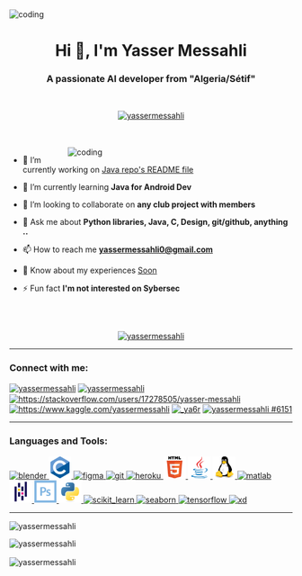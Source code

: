 <img align="center" alt="coding" width="1000" height="150" src="https://cdn.dribbble.com/users/44708/screenshots/2694410/code.gif">

<h1 align="center">Hi 👋, I'm Yasser Messahli</h1>
<h3 align="center">A passionate AI developer from "Algeria/Sétif"</h3>
<br>

<p align="center"> <a href="https://twitter.com/yassermessahli" target="blank"><img src="https://img.shields.io/twitter/follow/yassermessahli?logo=twitter&style=for-the-badge" alt="yassermessahli" /></a> </p>
<br>
<br>

<img align="right" alt="coding" width="400" src="https://i.pinimg.com/originals/e4/26/70/e426702edf874b181aced1e2fa5c6cde.gif">


- 🔭 I’m currently working on [Java repo's README file](https://github.com/yassermessahli/Comming-soon-Java-PL-)

- 🌱 I’m currently learning **Java for Android Dev**

- 👯 I’m looking to collaborate on **any club project with members**

- 💬 Ask me about **Python libraries, Java, C, Design, git/github, anything ..**

- 📫 How to reach me **yassermessahli0@gmail.com**

- 📄 Know about my experiences [Soon](Soon)

- ⚡ Fun fact **I'm not interested on Sybersec**

<br>
<br>


<p align="center"> <a href="https://github.com/ryo-ma/github-profile-trophy"><img src="https://github-profile-trophy.vercel.app/?username=yassermessahli" alt="yassermessahli" /></a> </p>

<hr>
<h3 align="left">Connect with me:</h3>
<p align="left">
<a href="https://twitter.com/yassermessahli" target="blank"><img align="center" src="https://raw.githubusercontent.com/rahuldkjain/github-profile-readme-generator/master/src/images/icons/Social/twitter.svg" alt="yassermessahli" height="30" width="40" /></a>
<a href="https://linkedin.com/in/yassermessahli" target="blank"><img align="center" src="https://raw.githubusercontent.com/rahuldkjain/github-profile-readme-generator/master/src/images/icons/Social/linked-in-alt.svg" alt="yassermessahli" height="30" width="40" /></a>
<a href="https://stackoverflow.com/users/https://stackoverflow.com/users/17278505/yasser-messahli" target="blank"><img align="center" src="https://raw.githubusercontent.com/rahuldkjain/github-profile-readme-generator/master/src/images/icons/Social/stack-overflow.svg" alt="https://stackoverflow.com/users/17278505/yasser-messahli" height="30" width="40" /></a>
<a href="https://kaggle.com/https://www.kaggle.com/yassermessahli" target="blank"><img align="center" src="https://raw.githubusercontent.com/rahuldkjain/github-profile-readme-generator/master/src/images/icons/Social/kaggle.svg" alt="https://www.kaggle.com/yassermessahli" height="30" width="40" /></a>
<a href="https://instagram.com/_ya6r" target="blank"><img align="center" src="https://raw.githubusercontent.com/rahuldkjain/github-profile-readme-generator/master/src/images/icons/Social/instagram.svg" alt="_ya6r" height="30" width="40" /></a>
<a href="https://discord.gg/yassermessahli #6151" target="blank"><img align="center" src="https://raw.githubusercontent.com/rahuldkjain/github-profile-readme-generator/master/src/images/icons/Social/discord.svg" alt="yassermessahli #6151" height="30" width="40" /></a>
</p>
<hr>

<h3 align="left">Languages and Tools:</h3>
<p align="left"> <a href="https://www.blender.org/" target="_blank" rel="noreferrer"> <img src="https://download.blender.org/branding/community/blender_community_badge_white.svg" alt="blender" width="40" height="40"/> </a> <a href="https://www.cprogramming.com/" target="_blank" rel="noreferrer"> <img src="https://raw.githubusercontent.com/devicons/devicon/master/icons/c/c-original.svg" alt="c" width="40" height="40"/> </a> <a href="https://www.figma.com/" target="_blank" rel="noreferrer"> <img src="https://www.vectorlogo.zone/logos/figma/figma-icon.svg" alt="figma" width="40" height="40"/> </a> <a href="https://git-scm.com/" target="_blank" rel="noreferrer"> <img src="https://www.vectorlogo.zone/logos/git-scm/git-scm-icon.svg" alt="git" width="40" height="40"/> </a> <a href="https://heroku.com" target="_blank" rel="noreferrer"> <img src="https://www.vectorlogo.zone/logos/heroku/heroku-icon.svg" alt="heroku" width="40" height="40"/> </a> <a href="https://www.w3.org/html/" target="_blank" rel="noreferrer"> <img src="https://raw.githubusercontent.com/devicons/devicon/master/icons/html5/html5-original-wordmark.svg" alt="html5" width="40" height="40"/> </a> <a href="https://www.java.com" target="_blank" rel="noreferrer"> <img src="https://raw.githubusercontent.com/devicons/devicon/master/icons/java/java-original.svg" alt="java" width="40" height="40"/> </a> <a href="https://www.linux.org/" target="_blank" rel="noreferrer"> <img src="https://raw.githubusercontent.com/devicons/devicon/master/icons/linux/linux-original.svg" alt="linux" width="40" height="40"/> </a> <a href="https://www.mathworks.com/" target="_blank" rel="noreferrer"> <img src="https://upload.wikimedia.org/wikipedia/commons/2/21/Matlab_Logo.png" alt="matlab" width="40" height="40"/> </a> <a href="https://pandas.pydata.org/" target="_blank" rel="noreferrer"> <img src="https://raw.githubusercontent.com/devicons/devicon/2ae2a900d2f041da66e950e4d48052658d850630/icons/pandas/pandas-original.svg" alt="pandas" width="40" height="40"/> </a> <a href="https://www.photoshop.com/en" target="_blank" rel="noreferrer"> <img src="https://raw.githubusercontent.com/devicons/devicon/master/icons/photoshop/photoshop-line.svg" alt="photoshop" width="40" height="40"/> </a> <a href="https://www.python.org" target="_blank" rel="noreferrer"> <img src="https://raw.githubusercontent.com/devicons/devicon/master/icons/python/python-original.svg" alt="python" width="40" height="40"/> </a> <a href="https://scikit-learn.org/" target="_blank" rel="noreferrer"> <img src="https://upload.wikimedia.org/wikipedia/commons/0/05/Scikit_learn_logo_small.svg" alt="scikit_learn" width="40" height="40"/> </a> <a href="https://seaborn.pydata.org/" target="_blank" rel="noreferrer"> <img src="https://seaborn.pydata.org/_images/logo-mark-lightbg.svg" alt="seaborn" width="40" height="40"/> </a> <a href="https://www.tensorflow.org" target="_blank" rel="noreferrer"> <img src="https://www.vectorlogo.zone/logos/tensorflow/tensorflow-icon.svg" alt="tensorflow" width="40" height="40"/> </a> <a href="https://www.adobe.com/products/xd.html" target="_blank" rel="noreferrer"> <img src="https://cdn.worldvectorlogo.com/logos/adobe-xd.svg" alt="xd" width="40" height="40"/> </a> </p>
<hr>


<p><img align="center" src="https://github-readme-stats.vercel.app/api/top-langs?username=yassermessahli&show_icons=true&locale=en&layout=compact&hide_border=true&theme=tokyonight&border_radius=50&card_width=1000" alt="yassermessahli" /></p>


<p>&nbsp;<img align="left" src="https://github-readme-stats.vercel.app/api?username=yassermessahli&show_icons=true&locale=en&hide_border=true&theme=tokyonight&border_radius=35" alt="yassermessahli" /></p>

<p><img align="center" src="https://github-readme-streak-stats.herokuapp.com/?user=yassermessahli&hide_border=true&theme=tokyonight&border_radius=35" alt="yassermessahli" /></p>

